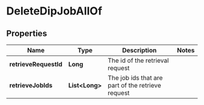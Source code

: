 

# DeleteDipJobAllOf


## Properties

Name | Type | Description | Notes
------------ | ------------- | ------------- | -------------
**retrieveRequestId** | **Long** | The id of the retrieval request | 
**retrieveJobIds** | **List&lt;Long&gt;** | The job ids that are part of the retrieve request | 



